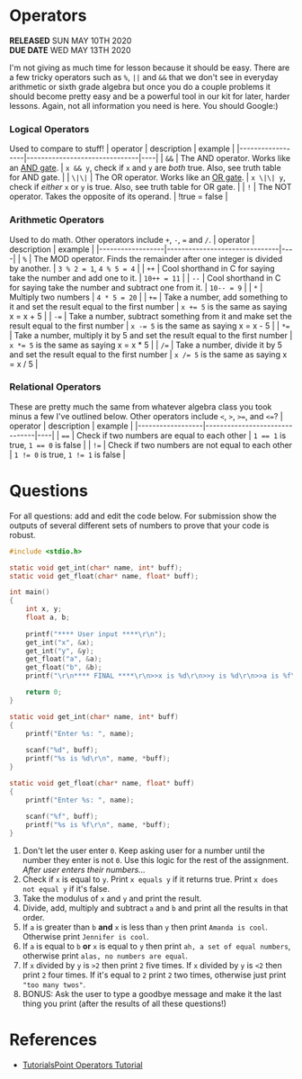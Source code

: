 # Operators
**RELEASED** SUN MAY 10TH 2020   
**DUE DATE** WED MAY 13TH 2020  

I'm not giving as much time for lesson because it should be easy. There are a few tricky operators such as `%`, `||` and `&&` that we don't see in everyday arithmetic or sixth grade algebra but once you do a couple problems it should become pretty easy and be a powerful tool in our kit for later, harder lessons. Again, not all information you need is here. You should Google:) 

### Logical Operators
Used to compare to stuff!
| operator | description | example |
|------------------|-------------------------------|----|
| `&&` | The AND operator. Works like an [AND gate](https://en.wikipedia.org/wiki/AND_gate). |  `x && y`, check if `x` and `y` are *both* true. Also, see truth table for AND gate. |
| `\|\|` | The OR operator. Works like an [OR gate](https://en.wikipedia.org/wiki/OR_gate). |  `x \|\| y`, check if *either* `x` or `y` is true.  Also, see truth table for OR gate. |
| `!`  | The NOT operator. Takes the opposite of its operand. | !true = false |

### Arithmetic Operators 
Used to do math. Other operators include `+`, `-`, `=` and `/`.
| operator | description | example |
|------------------|-------------------------------|----|
| `%` | The MOD operator. Finds the remainder after one integer is divided by another. | `3 % 2 = 1`, `4 % 5 = 4` |
| `++` | Cool shorthand in C for saying take the number and add one to it. | `10++ = 11` |
| `--` | Cool shorthand in C for saying take the number and subtract one from it. | `10-- = 9` |
| `*` | Multiply two numbers |  `4 * 5 = 20` |
| `+=` | Take a number, add something to it and set the result equal to the first number |  `x += 5` is the same as saying x = x + 5 |
| `-=` | Take a number, subtract something from it and make set the result equal to the first number |  `x -= 5` is the same as saying x = x - 5 |
| `*=` | Take a number, multiply it by 5 and set the result equal to the first number |  `x *= 5` is the same as saying x = x * 5 |
| `/=` | Take a number, divide it by 5 and set the result equal to the first number |  `x /= 5` is the same as saying x = x / 5 |

### Relational Operators
These are pretty much the same from whatever algebra class you took minus a few I've outlined below. Other operators include `<`, `>`, `>=`, and `<=`?
| operator | description | example |
|------------------|-------------------------------|----|
| `==` | Check if two numbers are equal to each other | `1 == 1` is true, `1 == 0` is false |
| `!=` | Check if two numbers are not equal to each other | `1 != 0` is true, `1 != 1` is false |

# Questions
For all questions: add and edit the code below. For submission show the outputs of several different sets of numbers to prove that your code is robust.
```c
#include <stdio.h>

static void get_int(char* name, int* buff);
static void get_float(char* name, float* buff);

int main()
{
    int x, y; 
    float a, b; 
    
    printf("**** User input ****\r\n");
    get_int("x", &x); 
    get_int("y", &y); 
    get_float("a", &a); 
    get_float("b", &b); 
    printf("\r\n**** FINAL ****\r\n>>x is %d\r\n>>y is %d\r\n>>a is %f\r\n>>b is %f\r\n", x, y, a, b);

    return 0;
}

static void get_int(char* name, int* buff)
{
    printf("Enter %s: ", name);
    
    scanf("%d", buff); 
    printf("%s is %d\r\n", name, *buff);
}

static void get_float(char* name, float* buff)
{
    printf("Enter %s: ", name);
    
    scanf("%f", buff); 
    printf("%s is %f\r\n", name, *buff);
}
```
1. Don't let the user enter `0`. Keep asking user for a number until the number they enter is not `0`. Use this logic for the rest of the assignment.  
*After user enters their numbers...*
1. Check if `x` is equal to `y`. Print `x equals y` if it returns true. Print `x does not equal y` if it's false. 
2. Take the modulus of `x` and `y` and print the result. 
3. Divide, add, multiply and subtract `a` and `b` and print all the results in that order. 
4. If `a` is greater than `b` **and** `x` is less than `y` then print `Amanda is cool`. Otherwise print `Jennifer is cool`. 
5. If `a` is equal to `b` **or** `x` is equal to `y` then print `ah, a set of equal numbers`, otherwise print `alas, no numbers are equal`. 
6. If `x` divided by `y` is `>2` then print `2` five times. If `x` divided by `y` is `<2` then print `2` four times. If it's equal to `2` print `2` two times, otherwise just print `"too many twos"`.
7. BONUS: Ask the user to type a goodbye message and make it the last thing you print (after the results of all these questions!) 

# References
*  [TutorialsPoint Operators Tutorial](https://www.tutorialspoint.com/cprogramming/c_operators.htm)

